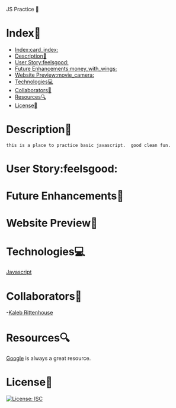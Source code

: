 JS Practice :rocket:

# Index:card_index:

- [Index:card\_index:](#indexcard_index)
- [Description:book:](#descriptionbook)
- [User Story:feelsgood:](#user-storyfeelsgood)
- [Future Enhancements:money\_with\_wings:](#future-enhancementsmoney_with_wings)
- [Website Preview:movie\_camera:](#website-previewmovie_camera)
- [Technologies:computer:](#technologiescomputer)
- [Collaborators:muscle:](#collaboratorsmuscle)
- [Resources:mag:](#resourcesmag)
- [License:key:](#licensekey)

# Description:book:

```
this is a place to practice basic javascript.  good clean fun.
```

# User Story:feelsgood:

# Future Enhancements:money_with_wings:

# Website Preview:movie_camera:

# Technologies:computer:
[Javascript](https://www.w3schools.com/js/js_es6.asp)

# Collaborators:muscle:

-[Kaleb Rittenhouse](https://github.com/kalebritt)

# Resources:mag:

[Google](https://www.google.com/) is always a great resource.

# License:key:

[![License: ISC](https://img.shields.io/badge/License-ISC-blue.svg)](https://opensource.org/licenses/ISC)
